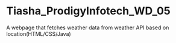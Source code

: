 # Tiasha_ProdigyInfotech_WD_05
A webpage that fetches weather data from weather API based on location(HTML/CSS/Java)
